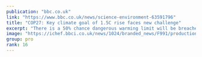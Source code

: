 ```yaml
---
publication: "bbc.co.uk"
link: "https://www.bbc.co.uk/news/science-environment-63591796"
title: "COP27: Key climate goal of 1.5C rise faces new challenge"
excerpt: "There is a 50% chance dangerous warming limit will be breached in nine years, experts say."
image: "https://ichef.bbci.co.uk/news/1024/branded_news/F991/production/_127598836_gettyimages-1243186759.jpg"
group: pro
rank: 16
---
```

